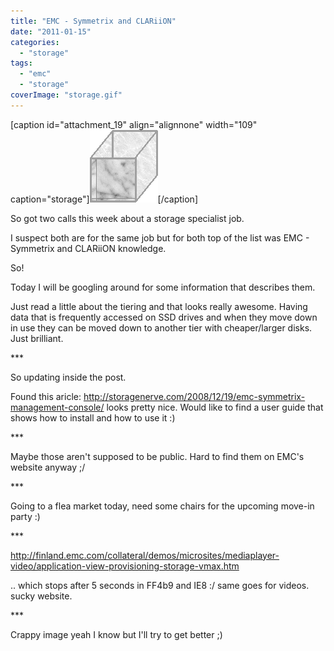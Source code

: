 ```yaml
---
title: "EMC - Symmetrix and CLARiiON"
date: "2011-01-15"
categories: 
  - "storage"
tags: 
  - "emc"
  - "storage"
coverImage: "storage.gif"
---
```


\[caption id="attachment\_19" align="alignnone" width="109" caption="storage"\][![box](images/storage.gif "storage")](http://www.guldmyr.com/blog/wp-content/uploads/storage.gif)\[/caption\]

So got two calls this week about a storage specialist job.

I suspect both are for the same job but for both top of the list was EMC - Symmetrix and CLARiiON knowledge.

So!

Today I will be googling around for some information that describes them.

Just read a little about the tiering and that looks really awesome. Having data that is frequently accessed on SSD drives and when they move down in use they can be moved down to another tier with cheaper/larger disks. Just brilliant.

\*\*\*

So updating inside the post.

Found this aricle: http://storagenerve.com/2008/12/19/emc-symmetrix-management-console/ looks pretty nice. Would like to find a user guide that shows how to install and how to use it :)

\*\*\*

Maybe those aren't supposed to be public. Hard to find them on EMC's website anyway ;/

\*\*\*

Going to a flea market today, need some chairs for the upcoming move-in party :)

\*\*\*

http://finland.emc.com/collateral/demos/microsites/mediaplayer-video/application-view-provisioning-storage-vmax.htm

.. which stops after 5 seconds in FF4b9 and IE8 :/ same goes for videos. sucky website.

\*\*\*

Crappy image yeah I know but I'll try to get better ;)
